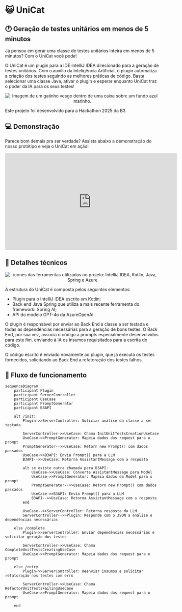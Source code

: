 # 😺 UniCat 
## 🕐 Geração de testes unitários em menos de 5 minutos
Já pensou em gerar uma classe de testes unitários inteira em menos de 5 minutos? Com o UniCat você pode!

O UniCat é um plugin para a IDE IntelliJ IDEA direcionado para a geração de testes unitários. Com o auxílio da Inteligência Artificial, o plugin automatiza a criação dos testes seguindo as melhores práticas de código.
Basta selecionar uma classe Java, ativar o plugin e esperar enquanto UniCat traz o poder da IA para os seus testes! 

<p align=center>
    <img src="https://github.com/user-attachments/assets/bbe9cd9a-1415-46d7-85c4-40a15af14aa5" alt="Imagem de um gatinho vesgo dentro de uma caixa sobre um fundo azul marinho.">
</p>

Este projeto foi desenvolvido para a Hackathon 2025 da B3.

## 💻 Demonstração
Parece bom demais pra ser verdade? Assista abaixo a demonstração do nosso protótipo e veja o UniCat em ação!

<p align=center>
    <iframe width="560" height="315" src="https://www.youtube.com/embed/2NuXPFIeAUk?si=jKIn0T827x3-jq8P" title="YouTube video player" frameborder="0" allow="accelerometer; autoplay; clipboard-write; encrypted-media; gyroscope; picture-in-picture; web-share"     referrerpolicy="strict-origin-when-cross-origin" allowfullscreen></iframe>
</p>

## 🔧 Detalhes técnicos

<p align=center>
    <img src="https://skillicons.dev/icons?i=idea,kotlin,java,spring,azure" alt="ícones das ferramentas utilizadas no projeto: IntelliJ IDEA, Kotlin, Java, Spring e Azure">
</p>

A estrutura do UniCat é composta pelos seguintes elementos: 
- Plugin para o IntelliJ IDEA escrito em Kotlin; 
- Back end Java Spring que utiliza a mais recente ferramenta do framework: Spring AI;
- API do modelo GPT-4o da AzureOpenAI. 

O plugin é responsável por enviar ao Back End a classe a ser testada e todas as dependências necessárias para a geração de bons testes. O Back End, por sua vez, associa o código a prompts especialmente desenvolvidos para este fim, enviando à IA os insumos requisitados para a escrita do código. 

O código escrito é enviado novamente ao plugin, que já executa os testes fornecidos, solicitando ao Back End a refatoração dos testes falhos.

## 🔄 Fluxo de funcionamento
```mermaid
sequenceDiagram
    participant Plugin
    participant ServerController
    participant UseCase
    participant PromptGenerator
    participant B3API

    alt /init:
        Plugin->>ServerController: Soliciar análise da classe a ser testada
        
        ServerController->>UseCase: Chama InitUnitTestsCreationUseCase
        UseCase->>PromptGenerator: Mapeia dados dos request para o prompt
        PromptGenerator-->>UseCase: Retorn new Prompt() com dados passados
        UseCase->>B3API: Envia Prompt() para a LLM
        B3API-->>UseCase: Retorna AssistantMessage com a resposta
        
        alt se existe outra chamada para B3API:
            UseCase->>UseCase: Converte AssistantMessage para Model
            UseCase->>PromptGenerator: Mapeia dados da Model para o prompt
            PromptGenerator-->>UseCase: Retorn new Prompt() com dados passados
            UseCase->>B3API: Envia Prompt() para a LLM
            B3API-->>UseCase: Retorna AssistantMessage com a resposta
        end

        UseCase-->>ServerController: Retorna resposta da LLM
        ServerController-->>Plugin: Responde com o JSON a análise e dependências necessárias

    else /complete
        Plugin->>ServerController: Enviar dependências necessárias e solicitar geração dos testes

        ServerController->>UseCase: Chama CompleteUnitTestsCreatingUseCase
        UseCase->>PromptGenerator: Mapeia dados dos request para o prompt

    else /retry
        Plugin->>ServerController: Reenviar insumos e solicitar refatoração nos testes com erro

        ServerController->>UseCase: Chama RefactorUnitTestsFailingUseCase
        UseCase->>PromptGenerator: Mapeia dados dos request para o prompt

    end
```
